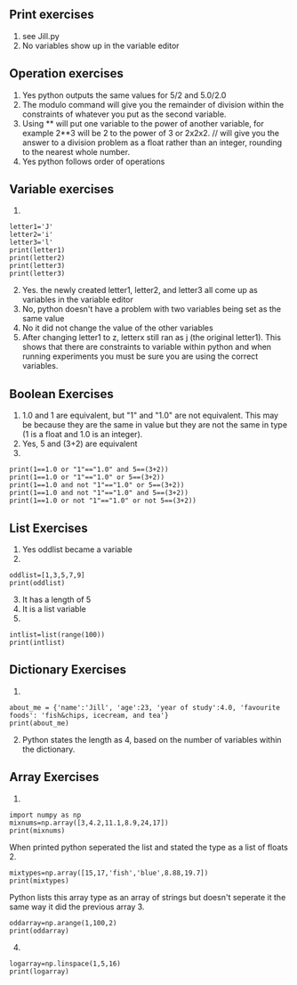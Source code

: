 ## Print exercises
1. see Jill.py
2. No variables show up in the variable editor
## Operation exercises
1. Yes python outputs the same values for 5/2 and 5.0/2.0
2. The modulo command will give you the remainder of division within the constraints of whatever you put as the second variable. 
3. Using ** will put one variable to the power of another variable, for example 2**3 will be 2 to the power of 3 or 2x2x2.  // will give you the answer to a division problem as a float rather than an integer, rounding to the nearest whole number.
4. Yes python follows order of operations
## Variable exercises
1.
```
letter1='J'
letter2='i'
letter3='l'
print(letter1)
print(letter2)
print(letter3)
print(letter3)
```
2. Yes. the newly created letter1, letter2, and letter3 all come up as variables in the variable editor
3. No, python doesn't have a problem with two variables being set as the same value
4. No it did not change the value of the other variables
5. After changing letter1 to z, letterx still ran as j (the original letter1). This shows that there are constraints to variable within python and when running experiments you must be sure you are using the correct variables.
## Boolean Exercises
1. 1.0 and 1 are equivalent, but "1" and "1.0" are not equivalent.  This may be because they are the same in value but they are not the same in type (1 is a float and 1.0 is an integer).
2. Yes, 5 and (3+2) are equivalent
3.
```
print(1==1.0 or "1"=="1.0" and 5==(3+2))
print(1==1.0 or "1"=="1.0" or 5==(3+2))
print(1==1.0 and not "1"=="1.0" or 5==(3+2))
print(1==1.0 and not "1"=="1.0" and 5==(3+2))
print(1==1.0 or not "1"=="1.0" or not 5==(3+2))
```
## List Exercises
1. Yes oddlist became a variable
2. 
```
oddlist=[1,3,5,7,9]
print(oddlist)
```
3. It has a length of 5
4. It is a list variable
5. 
```
intlist=list(range(100))
print(intlist)
```
## Dictionary Exercises
1.
```
about_me = {'name':'Jill', 'age':23, 'year of study':4.0, 'favourite foods': 'fish&chips, icecream, and tea'}
print(about_me)
```
2. Python states the length as 4, based on the number of variables within the dictionary.
## Array Exercises
1.
```
import numpy as np
mixnums=np.array([3,4.2,11.1,8.9,24,17])
print(mixnums)
```
When printed python seperated the list and stated the type as a list of floats
2.
```
mixtypes=np.array([15,17,'fish','blue',8.88,19.7])
print(mixtypes)
```
Python lists this array type as an array of strings but doesn't seperate it the same way it did the previous array
3.
```
oddarray=np.arange(1,100,2)
print(oddarray)
```
4.
```
logarray=np.linspace(1,5,16)
print(logarray)
```
